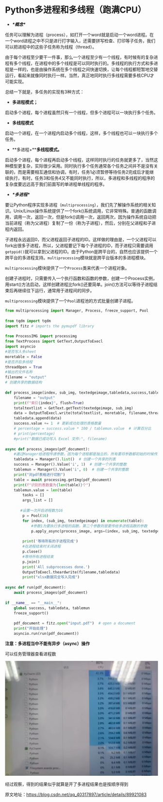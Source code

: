 # Python多进程和多线程（跑满CPU）

- ***\*概念\****

任务可以理解为进程（process），如打开一个word就是启动一个word进程。在一个word进程之中不只是进行打字输入，还需要拼写检查、打印等子任务，我们可以把进程中的这些子任务称为线程（thread）。

由于每个进程至少要干一件事，那么一个进程至少有一个线程，有时候有的复杂进程有多个线程，在进程中的多个线程是可以同时执行的。多线程的执行方式和多进程是一样的，也是由操作系统在多个线程之间快速切换，让每个线程都短暂地交替运行，看起来就像同时执行一样。当然，真正地同时执行多线程需要多核CPU才可能实现。

 

总结一下就是，多任务的实现有3种方式：

- **多进程模式；**

启动多个进程，每个进程虽然只有一个线程，但多个进程可以一块执行多个任务。

- **多线程模式**

启动一个进程，在一个进程内启动多个线程，这样，多个线程也可以一块执行多个任务。

- **多进程+****多线程模式。**

 

启动多个进程，每个进程再启动多个线程，这样同时执行的任务就更多了，当然这种模型更复杂，实际很少采用。同时执行多个任务通常各个任务之间并不是没有关联的，而是需要相互通信和协调，有时，任务1必须暂停等待任务2完成后才能继续执行，有时，任务3和任务4又不能同时执行，所以，多进程和多线程的程序的复杂度要远远高于我们前面写的单进程单线程的程序。

 

- ***\*多进程\****

要让Python程序实现多进程（`multiprocessing`），我们先了解操作系统的相关知识。Unix/Linux操作系统提供了一个fork()系统调用，它非常特殊。普通的函数调用，调用一次，返回一次，但是fork()调用一次，返回两次，因为操作系统自动把当前进程（称为父进程）复制了一份（称为子进程），然后，分别在父进程和子进程内返回。

子进程永远返回0，而父进程返回子进程的ID。这样做的理由是，一个父进程可以fork出很多子进程，所以，父进程要记下每个子进程的ID，而子进程只需要调用`getppid()`就可以拿到父进程的ID。由于Python是跨平台的，自然也应该提供一个跨平台的多进程支持。`multiprocessing`模块就是跨平台版本的多进程模块。

`multiprocessing`模块提供了一个`Process`类来代表一个进程对象。

创建子进程时，只需要传入一个执行函数和函数的参数，创建一个Process实例，用start()方法启动，这样创建进程比fork()还要简单。join()方法可以等待子进程结束后再继续往下运行，通常用于进程间的同步。

​     `multiprocessing`模块提供了一个`Pool`进程池的方式批量创建子进程。

```python
from multiprocessing import Manager, Process, freeze_support, Pool

from tqdm import tqdm
import fitz # imports the pymupdf library

from ProcessIMG import processimg
from TextProcess import GetText,OutputToExecl
import asyncio
#是否写入多sheet
moretable = False
#是否开启多线程
threadOpen = True
#输出的文件名称
filename = "output"
# 创建共享的数据结构

def process_image(index, sub_img, textedgeimage,tabledata,success,tablemun):
    filename = "output"
    print(f"索引{index}", flush=True)
    totaltextlist = GetText.getText(textedgeimage, sub_img)
    data = OutputToExecl.write(totaltextlist, moretable, filename,threadOpen)
    tabledata.append(data)
    success.value += 1  # 更新成功处理的表格数量
    # percentage = success.value * 100 / tablemun.value  # 计算百分比
    # print(percentage)
    #print("数据已成功写入 Excel 文件:", filename)

async def process_images(pdf_document):
    #通过Manager给进程传递参数，因为每个进程都是独立的，所有要将参数都初始的时候传进去，global中的数据，进程中是无法获取的
    tabledata = Manager().list()  # 创建一个共享的列表
    success = Manager().Value('i', 1)  # 创建一个共享的整数
    tablemun = Manager().Value('i', 0)  # 创建一个共享的整数
    print("对pdf表格进行切割")
    table = await processimg.getImg(pdf_document)
    print(f"识别的表数量为{len(table)}个")
    tablemun.value = len(table)
        tasks = []
        args_list = []
       
       #设置一次开启进程数为16
        p = Pool(16)
        for index, (sub_img, textedgeimage) in enumerate(table):
            #参数1为要执行多进程的函数，第二个参数则是要传给多进程函数的参数
            p.apply_async(process_image, args=(index, sub_img, textedgeimage,tabledata,success,tablemun))  # 实例化进程对象

        print('等待所有的子进程完成')
        #在进程结束时关闭进程
        p.close()
        #等待所有进程结束
        p.join()
        print('All subprocesses done.')
        OutputToExecl.theardwrite(filename,tabledata)
        print("xlsx数据完全写入完成")

async def run(pdf_document):
    await process_images(pdf_document)

if __name__ == "__main__":
    global success, tabledata, tablemun
    freeze_support()

    pdf_document = fitz.open("input.pdf")  # open a document
    print("开始处理")
    asyncio.run(run(pdf_document))
```

**注意：多进程当中不能有异步（async）操作**

可以任务管理器查看进程数

![image-20240310201057392](img/image-20240310201057392.png)

经过观察，得到的结果似乎就算是开了多进程结果也是按顺序得到

原文地址：https://blog.csdn.net/qq_40317897/article/details/89921083